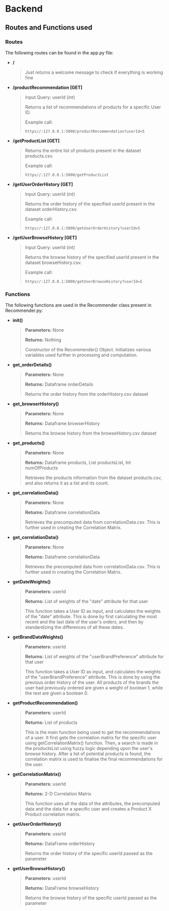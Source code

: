 # Backend

## Routes and Functions used

### Routes

The following routes can be found in the app.py file:

- **/**

  > Just returns a welcome message to check if everything is working fine

- **/productRecommendation [GET]**

  > Input Query: userId (int)
  >
  > Returns a list of recommendations of products for a specific User ID.
  >
  > Example call:
  >
  > ```
  > https//:127.0.0.1:5000/productRecommendation?userId=5
  > ```

- **/getProductList [GET]**

  > Returns the entire list of products present in the dataset products.csv.
  >
  > Example call:
  >
  > ```
  > https//:127.0.0.1:5000/getProductList
  > ```

- **/getUserOrderHistory [GET]**

  > Input Query: userId (int)
  >
  > Returns the order history of the specified userId present in the dataset orderHistory.csv.
  >
  > Example call:
  >
  > ```
  > https//:127.0.0.1:5000/getUserOrderHistory?userId=5
  > ```

- **/getUserBrowseHistory [GET]**
  > Input Query: userId (int)
  >
  > Returns the browse history of the specified userId present in the dataset browseHistory.csv.
  >
  > Example call:
  >
  > ```
  > https//:127.0.0.1:5000/getUserBrowseHistory?userId=5
  > ```

### Functions

The following functions are used in the Recommender class present in Recommender.py:

- **init()**

  > **Parameters:** None
  >
  > **Returns:** Nothing
  >
  > Constructor of the Recommender() Object.
  > Initializes various variables used further in processing and computation.

- **get_orderDetails()**

  > **Parameters:** None
  >
  > **Returns:** Dataframe orderDetails
  >
  > Returns the order history from the orderHistory.csv dataset

- **get_browserHistory()**

  > **Parameters:** None
  >
  > **Returns:** Dataframe browserHistory
  >
  > Returns the browse history from the browseHistory.csv dataset

- **get_products()**

  > **Parameters:** None
  >
  > **Returns:** Dataframe products, List productsList, Int numOfProducts
  >
  > Retrieves the products information from the dataset products.csv, and also returns it as a list and its count.

- **get_correlationData()**

  > **Parameters:** None
  >
  > **Returns:** Dataframe correlationData
  >
  > Retrieves the precomputed data from correlationData.csv. This is further used in creating the Correlation Matrix.

- **get_correlationData()**

  > **Parameters:** None
  >
  > **Returns:** Dataframe correlationData
  >
  > Retrieves the precomputed data from correlationData.csv. This is further used in creating the Correlation Matrix.

- **getDateWeights()**

  > **Parameters:** userId
  >
  > **Returns:** List of weights of the "date" attribute for that user
  >
  > This function takes a User ID as input, and calculates the weights of the "date" attribute. This is done by first calculating the most recent and the last date of the user's orders, and then by standardizing the differences of all these dates.

- **getBrandDataWeights()**

  > **Parameters:** userId
  >
  > **Returns:** List of weights of the "userBrandPreference" attribute for that user
  >
  > This function takes a User ID as input, and calculates the weights of the "userBrandPreference" attribute. This is done by using the previous order history of the user. All products of the brands the user had previously ordered are given a weight of boolean 1, while the rest are given a boolean 0.

- **getProductRecommendation()**

  > **Parameters:** userId
  >
  > **Returns:** List of products
  >
  > This is the main function being used to get the recommendations of a user.
  > It first gets the correlation matrix for the specific user using getCorrelationMatrix() function.
  > Then, a search is made in the productsList using fuzzy logic depending upon the user's browse history.
  > After a list of potential products is found, the correlation matrix is used to finalise the final recommendations for the user.

- **getCorrelationMatrix()**

  > **Parameters:** userId
  >
  > **Returns:** 2-D Correlation Matrix
  >
  > This function uses all the data of the attributes, the precomputed data and the data for a specific user and creates a Product X Product correlation matrix.

- **getUserOrderHistory()**

  > **Parameters:** userId
  >
  > **Returns:** DataFrame orderHistory
  >
  > Returns the order history of the specific userId passed as the parameter

- **getUserBrowseHistory()**
  > **Parameters:** userId
  >
  > **Returns:** DataFrame browseHistory
  >
  > Returns the browse history of the specific userId passed as the parameter
